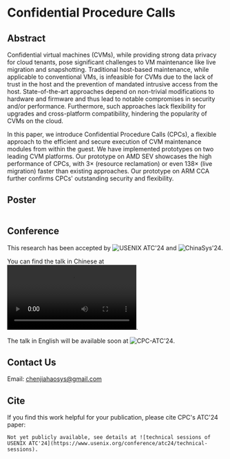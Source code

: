 # Confidential Procedure Calls

## Abstract

Confidential virtual machines (CVMs), while providing strong data privacy for cloud tenants, pose significant challenges to VM maintenance like live migration and snapshotting. Traditional host-based maintenance, while applicable to conventional VMs, is infeasible for CVMs due to the lack of trust in the host and the prevention of mandated intrusive access from the host. State-of-the-art approaches depend on non-trivial modifications to hardware and firmware and thus lead to notable compromises in security and/or performance. Furthermore, such approaches lack flexibility for upgrades and cross-platform compatibility, hindering the popularity of CVMs on the cloud.

In this paper, we introduce Confidential Procedure Calls (CPCs), a flexible approach to the efficient and secure execution of CVM maintenance modules from within the guest. We have implemented prototypes on two leading CVM platforms. Our prototype on AMD SEV showcases the high performance of CPCs, with 3× (resource reclamation) or even 138× (live migration) faster than existing approaches. Our prototype on ARM CCA further confirms CPCs' outstanding security and flexibility.

## Poster

<picture>
    <img alt="" src="./CPC-Poster-JPG.jpg">
</picture>

## Conference

This research has been accepted by ![USENIX ATC'24](https://www.usenix.org/conference/atc24) and ![ChinaSys'24](http://www.cnsys24-spring.org.cn/).

You can find the talk in Chinese at ![CPC-ChinaSys'24](https://1300723556.vod2.myqcloud.com/f30c0e09vodsh1300723556/649494c61253642698744227405/XlFUvAWb1AgA.mp4).

The talk in English will be available soon at ![CPC-ATC'24](https://www.usenix.org/conference/atc24/presentation/chen-jiahao).

## Contact Us

Email: chenjiahaosys@gmail.com

## Cite

If you find this work helpful for your publication, please cite CPC's ATC'24 paper:

```
Not yet publicly available, see details at ![technical sessions of USENIX ATC'24](https://www.usenix.org/conference/atc24/technical-sessions).
```
